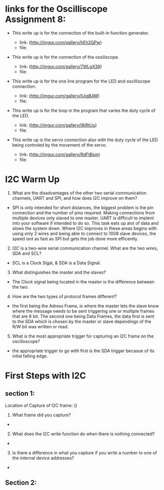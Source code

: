 # links for the Oscilliscope Assignment 8: 
  - This write up is for the connection of the built-in function generator.
    - link: (http://imgur.com/gallery/hEh2QPw)
    - file: 
   
  - This write up is for the connection of the ossiliscope.
    - link: (http://imgur.com/gallery/7WLgX39)
    - file:
   
  - This write up is for the one line program for the LED and oscilliscope connection.
    - link: (http://imgur.com/gallery/IUjgB4M)
    - file:
  
  - This write up is for the loop in the program that varies the duty cycle of the LED.
    - link: (http://imgur.com/gallery/I8iRtUu)
    - file:
  
  - This write up is the servo connection also with the duty cycle of the LED being controled by the movement of the servo.
    - link: (http://imgur.com/gallery/RdFtBsm) 
    - file:

# I2C Warm Up 
1. What are the disadvantages of the other two serial communication channels, UART and SPI, and how does I2C improve on them?
 - SPI is only intended for short distances, the biggest problem is the pin connection and the number of pins required. Making connections from multiple devices only slaved to one master.  UART is difficult to implent into your software if intended to do so.  This task eats up alot of data and slows the system down.  Where I2C improves in these areas begins with using only 2 wires and being able to connect to 1008 slave devices, the speed isnt as fast as SPI but gets the job done more efficently.
2. I2C is a two-wire serial communication channel. What are the two wires, SDA and SCL? 
 - SCL is a Clock Sigal, & SDA is a Data Signal.
3. What distinguishes the master and the slaves? 
 - The Clock signal being located in the master is the difference between the two.
4. How are the two types of protocol frames different?
 - the first being the Adress Frame, is where the master lets the slave know where the message needs to be sent triggering one or multiple frames that are 8 bit. The second one being Data Frames, the data first is sent to the SDA which is chosen by the master or slave dependings of the R/W bit was written or read.
5. What is the most appropriate trigger for capturing an I2C frame on the oscilloscope?
 - the appropriate trigger to go with first is the SDA trigger becasue of its intial falling edge.
# First Steps with I2C

## section 1:

Location of Capture of I2C frame: ()

1. What frame did you capture?
- 
2. What does the I2C write function do when there is nothing connected?
- 
3. Is there a difference in what you capture if you write a number to one of the internal device addresses?
-
## Section 2:

 
 
 
